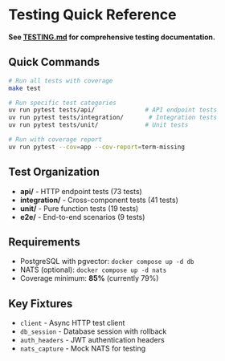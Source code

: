 # Testing Quick Reference

**See [TESTING.md](../TESTING.md) for comprehensive testing documentation.**

## Quick Commands

```bash
# Run all tests with coverage
make test

# Run specific test categories
uv run pytest tests/api/              # API endpoint tests
uv run pytest tests/integration/       # Integration tests
uv run pytest tests/unit/             # Unit tests

# Run with coverage report
uv run pytest --cov=app --cov-report=term-missing
```

## Test Organization

- **api/** - HTTP endpoint tests (73 tests)
- **integration/** - Cross-component tests (41 tests)
- **unit/** - Pure function tests (19 tests)
- **e2e/** - End-to-end scenarios (9 tests)

## Requirements

- PostgreSQL with pgvector: `docker compose up -d db`
- NATS (optional): `docker compose up -d nats`
- Coverage minimum: **85%** (currently 79%)

## Key Fixtures

- `client` - Async HTTP test client
- `db_session` - Database session with rollback
- `auth_headers` - JWT authentication headers
- `nats_capture` - Mock NATS for testing
